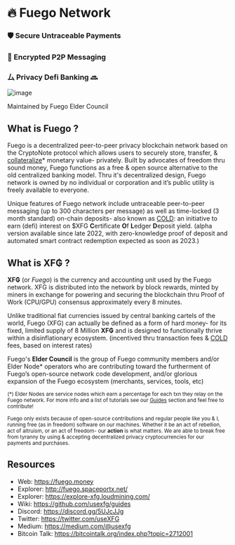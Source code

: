 #   🔥 Fuego Network

### 🛡 Secure Untraceable Payments 
### 🔏 Encrypted P2P Messaging 
### ⼛  Privacy Defi Banking 🔜 

![image](https://raw.githubusercontent.com/usexfg/fuego-data/master/images/fuegoline.gif)

Maintained by Fuego Elder Council

## What is Fuego ?

Fuego is a decentralized peer-to-peer privacy blockchain network based on the CryptoNote protocol which allows users to securely store, transfer, & [collateralize](https://github.com/usexfg/cold-dao)* monetary value- privately.
Built by advocates of freedom thru sound money, Fuego functions as a free & open source alternative to the old centralized banking model. Thru it's decentralized design, Fuego network is owned by no individual or corporation and it’s public utility is freely available to everyone.

Unique features of Fuego network include untraceable peer-to-peer messaging  (up to 300 characters per message) as well as time-locked (3 month standard) on-chain deposits- also known as  [COLD](https://github.com/usexfg/cold-dao): an initiative to earn (defi) interest on $XFG **C**ertificate **O**f **L**edger **D**eposit yield. (alpha version available since late 2022, with zero-knowledge proof of deposit and automated smart contract redemption expected as soon as 2023.)

## What is XF₲ ?

**XF₲** (or *Fuego*) is the currency and accounting unit used by the Fuego network. XFG is distributed into the network by block rewards, minted by miners in exchange for powering and securing the blockchain thru Proof of Work (CPU/GPU) consensus approximately every 8 minutes. 

Unlike traditional fiat currencies issued by central banking cartels of the world, Fuego (XFG) can actually be defined as a form of hard money- for its fixed, limited supply of 8 Million **XF₲** and is designed to functionally thrive within a disinflationary ecosystem. (incentived thru transaction fees & [COLD](https://github.com/usexfg/cold-dao) fees, based on interest rates)


Fuego's **Elder Council** is the group of Fuego community members and/or Elder Node* operators who are contributing toward the furtherment of Fuego’s open-source network code development, and/or glorious expansion of the Fuego ecosystem (merchants, services, tools, etc)

<sup>(*) Elder Nodes are service nodes which earn a percentage for each txn they relay on the Fuego network. For more info and a list of tutorials see our [Guides](https://github.com/usexfg/Guides/wiki/) section and feel free to contribute!

<sup> Fuego only exists because of open-source contributions and regular people like you & I, running free (as in freedom) software on our machines. Whether it be an act of rebellion, act of altruism, or an act of freedom- our **action** is what matters. We are able to break free from tyranny by using & accepting decentralized privacy cryptocurrencies for our payments and purchases.</sup></sup>

## Resources

-   Web: <https://fuego.money>
-   Explorer: <http://fuego.spaceportx.net/>
-   Explorer: <https://explore-xfg.loudmining.com/>
-   Wiki:  <https://github.com/usexfg/guides>
-   Discord: <https://discord.gg/5UJcJJg>
-   Twitter: <https://twitter.com/useXFG>
-   Medium: <https://medium.com/@usexfg>
-   Bitcoin Talk: <https://bitcointalk.org/index.php?topic=2712001>
